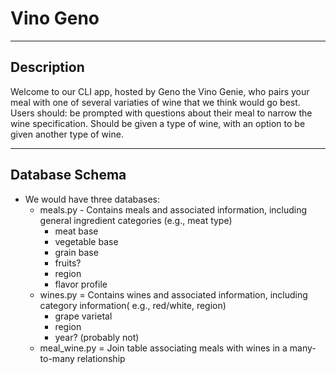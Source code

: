 # Vino Geno
--------------------------------------------------------------------------------------------------------------------------------------------------------
## Description

Welcome to our CLI app, hosted by Geno the Vino Genie, who pairs your meal with one of several variaties of wine that we think would go best. 
Users should:
    be prompted with questions about their meal to narrow the wine specification.
    Should be given a type of wine, with an option to be given another type of wine.

--------------------------------------------------------------------------------------------------------------------------------------------------------
## Database Schema

- We would have three databases:
  - meals.py - Contains meals and associated information, including general ingredient categories (e.g., meat type)
    - meat base
    - vegetable base
    - grain base
    - fruits?
    - region
    - flavor profile
  - wines.py = Contains wines and associated information, including category information( e.g., red/white, region)
    - grape varietal
    - region
    - year? (probably not)
  - meal_wine.py = Join table associating meals with wines in a many-to-many relationship


